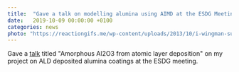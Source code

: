 ```yaml
---
title:  "Gave a talk on modelling alumina using AIMD at the ESDG Meeting"
date:   2019-10-09 00:00:00 +0100
categories: news
photo: "https://reactiongifs.me/wp-content/uploads/2013/10/i-wingman-successfully-leonardo-dicaprio.gif"
---
```


Gave a <a href="http://www.tcm.phy.cam.ac.uk/events/esdg.html">talk</a> titled "Amorphous Al2O3 from atomic layer deposition" on my project on ALD deposited alumina coatings at the ESDG meeting.
